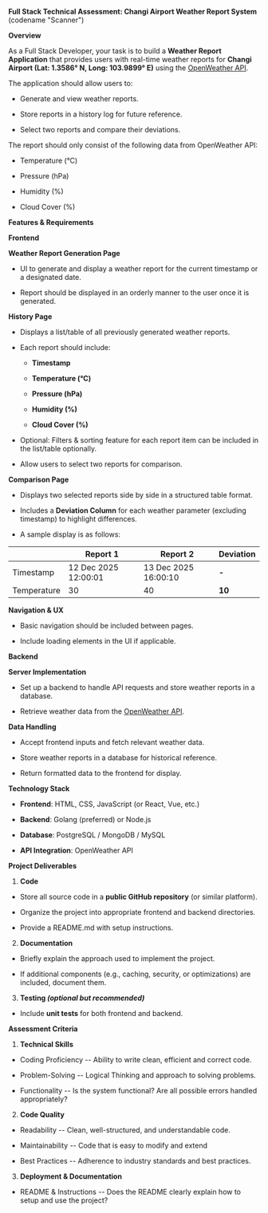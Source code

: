 **Full Stack Technical Assessment: Changi Airport Weather Report
System** (codename "Scanner")

**Overview**

As a Full Stack Developer, your task is to build a **Weather Report
Application** that provides users with real-time weather reports for
**Changi Airport (Lat: 1.3586° N, Long: 103.9899° E)** using the
[OpenWeather API](https://openweathermap.org/).

The application should allow users to:

- Generate and view weather reports.

- Store reports in a history log for future reference.

- Select two reports and compare their deviations.

The report should only consist of the following data from OpenWeather
API:

- Temperature (°C)

- Pressure (hPa)

- Humidity (%)

- Cloud Cover (%)

**Features & Requirements**

**Frontend**

**Weather Report Generation Page**

- UI to generate and display a weather report for the current timestamp
  or a designated date.

- Report should be displayed in an orderly manner to the user once it is
  generated.

**History Page**

- Displays a list/table of all previously generated weather reports.

- Each report should include:

  - **Timestamp**

  - **Temperature (°C)**

  - **Pressure (hPa)**

  - **Humidity (%)**

  - **Cloud Cover (%)**

- Optional: Filters & sorting feature for each report item can be
  included in the list/table optionally.

- Allow users to select two reports for comparison.

**Comparison Page**

- Displays two selected reports side by side in a structured table
  format.

- Includes a **Deviation Column** for each weather parameter (excluding
  timestamp) to highlight differences.

- A sample display is as follows:

|             | Report 1             | Report 2             | Deviation |
|-------------|----------------------|----------------------|-----------|
| Timestamp   | 12 Dec 2025 12:00:01 | 13 Dec 2025 16:00:10 | **-**     |
| Temperature | 30                   | 40                   | **10**    |

**Navigation & UX**

- Basic navigation should be included between pages.

- Include loading elements in the UI if applicable.

**Backend**

**Server Implementation**

- Set up a backend to handle API requests and store weather reports in a
  database.

- Retrieve weather data from the [OpenWeather
  API](https://openweathermap.org/api).

**Data Handling**

- Accept frontend inputs and fetch relevant weather data.

- Store weather reports in a database for historical reference.

- Return formatted data to the frontend for display.

**Technology Stack**

- **Frontend**: HTML, CSS, JavaScript (or React, Vue, etc.)

- **Backend**: Golang (preferred) or Node.js

- **Database**: PostgreSQL / MongoDB / MySQL

- **API Integration**: OpenWeather API

**Project Deliverables**

1.  **Code**

- Store all source code in a **public GitHub repository** (or similar
  platform).

- Organize the project into appropriate frontend and backend
  directories.

- Provide a README.md with setup instructions.

2.  **Documentation**

- Briefly explain the approach used to implement the project.

- If additional components (e.g., caching, security, or optimizations)
  are included, document them.

3.  **Testing *(optional but recommended)***

- Include **unit tests** for both frontend and backend.

**Assessment Criteria**

1.  **Technical Skills**

- Coding Proficiency -- Ability to write clean, efficient and correct
  code.

- Problem-Solving -- Logical Thinking and approach to solving problems.

- Functionality -- Is the system functional? Are all possible errors
  handled appropriately?

2.  **Code Quality**

- Readability -- Clean, well-structured, and understandable code.

- Maintainability -- Code that is easy to modify and extend

- Best Practices -- Adherence to industry standards and best practices.

3.  **Deployment & Documentation**

- README & Instructions -- Does the README clearly explain how to setup
  and use the project?
